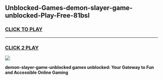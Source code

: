 
## Unblocked-Games-demon-slayer-game-unblocked-Play-Free-81bsl
<h3>
<a href="https://premium76.site?title=demon-slayer-game-unblocked&ref=18A1">CLICK TO PLAY</a></h3>
<hr>

<h3>
<a href="https://premium76.site?title=demon-slayer-game-unblocked&ref=18A1">CLICK 2 PLAY</a>
  
</h3>

<a href="https://premium76.site?title=demon-slayer-game-unblocked&ref=18A1"><img src="https://clearcache.store/games.png"></a>


**demon-slayer-game-unblocked games unblocked: Your Gateway to Fun and Accessible Online Gaming**
